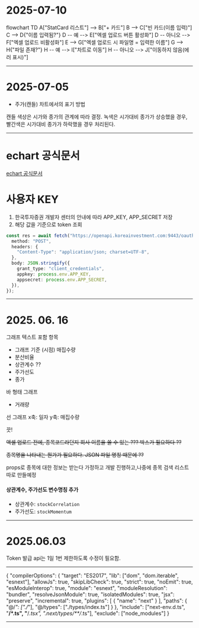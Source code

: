 # 2025-07-10

flowchart TD A["StatCard 리스트"] --> B["+ 카드"] B --> C["빈 카드(이름 입력)"] C --> D{"이름 입력됨?"} D -- 예 --> E["엑셀 업로드 버튼 활성화"] D -- 아니오 --> F["엑셀 업로드 비활성화"] E --> G["엑셀 업로드 시 파일명 = 입력한 이름"] G --> H{"파일 존재?"} H -- 예 --> I["차트로 이동"] H -- 아니오 --> J["이동하지 않음(에러 표시)"]

---

# 2025-07-05

- 주가(캔들) 차트에서의 표기 방법

캔들 색상은 시가와 종가의 관계에 따라 결정. 녹색은 시가대비 종가가 상승했을 경우, 빨간색은 시가대비 종가가 하락했을 경우 처리된다.

---

# echart 공식문서

[echart 공식문서](https://echarts.apache.org/en/option.html#grid.top)

# 사용자 KEY

1. 한국투자증권 개발자 센터의 안내에 따라 APP_KEY, APP_SECRET 저장
2. 해당 값을 기준으로 token 조회

```ts
const res = await fetch("https://openapi.koreainvestment.com:9443/oauth2/tokenP", {
  method: "POST",
  headers: {
    "Content-Type": "application/json; charset=UTF-8",
  },
  body: JSON.stringify({
    grant_type: "client_credentials",
    appkey: process.env.APP_KEY,
    appsecret: process.env.APP_SECRET,
  }),
});
```

---

# 2025. 06. 16

그래프 텍스트 포함 항목

- 그래프 기준 (시점) 매집수량
- 분산비율
- 상관계수 ??
- 주가선도
- 종가

바 형태 그래프

- 거래량

선 그래프 x축: 일자 y축: 매집수량

끗!

~~액셀 업로드 전에, 종목코드라던지 회사 이름을 쓸 수 있는 ??? 박스가 필요하다 ??~~

~~종목명을 나타내는 뭔가가 필요하다. JSON 파일 명칭 때문에 ??~~

props로 종목에 대한 정보는 받는다 가정하고 개발 진행하고,나중에 종목 검색 리스트 따로 만들예정

#### 상관계수, 주가선도 변수명칭 추가

- 상관계수: `stockCorrelation`
- 주가선도: `stockMomentum`

---

# 2025.06.03

Token 발급 api는 1일 1번 제한하도록 수정이 필요함.

---

{ "compilerOptions": { "target": "ES2017", "lib": ["dom", "dom.iterable", "esnext"], "allowJs": true, "skipLibCheck": true, "strict": true, "noEmit": true, "esModuleInterop": true, "module": "esnext", "moduleResolution": "bundler", "resolveJsonModule": true, "isolatedModules": true, "jsx": "preserve", "incremental": true, "plugins": [ { "name": "next" } ], "paths": { "@/_": ["./_"], "@/types": ["./types/index.ts"] } }, "include": ["next-env.d.ts", "**/*.ts", "**/*.tsx", ".next/types/**/*.ts"], "exclude": ["node_modules"] }

---
